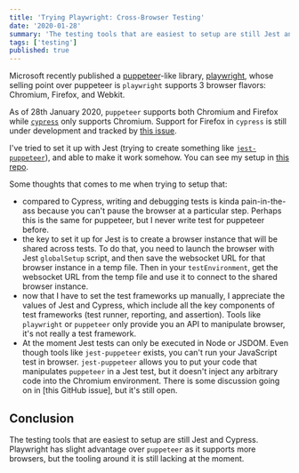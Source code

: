 ```yaml
---
title: 'Trying Playwright: Cross-Browser Testing'
date: '2020-01-28'
summary: 'The testing tools that are easiest to setup are still Jest and Cypress. Playwright has slight advantage over puppeteer as it supports more browsers, but the tooling around it is still lacking at the moment.'
tags: ['testing']
published: true
---
```


Microsoft recently published a [puppeteer][puppeteer]-like library, [playwright], whose selling point over puppeteer is `playwright` supports 3 browser flavors: Chromium, Firefox, and Webkit.

<aside>

As of 28th January 2020, `puppeteer` supports both Chromium and Firefox while [`cypress`](https://www.cypress.io/) only supports Chromium. Support for Firefox in `cypress` is still under development and tracked by [this issue](https://github.com/cypress-io/cypress/issues/1096).

</aside>

I've tried to set it up with Jest (trying to create something like [`jest-puppeteer`][jest-puppeteer]), and able to make it work somehow. You can see my setup in [this repo](https://github.com/malcolm-kee/react-ecomm-site/tree/redux-ts-playwright).

Some thoughts that comes to me when trying to setup that:

- compared to Cypress, writing and debugging tests is kinda pain-in-the-ass because you can't pause the browser at a particular step. Perhaps this is the same for puppeteer, but I never write test for puppeteer before.
- the key to set it up for Jest is to create a browser instance that will be shared across tests. To do that, you need to launch the browser with Jest `globalSetup` script, and then save the websocket URL for that browser instance in a temp file. Then in your `testEnvironment`, get the websocket URL from the temp file and use it to connect to the shared browser instance.
- now that I have to set the test frameworks up manually, I appreciate the values of Jest and Cypress, which include all the key components of test frameworks (test runner, reporting, and assertion). Tools like `playwright` or `puppeteer` only provide you an API to manipulate browser, it's not really a test framework.
- At the moment Jest tests can only be executed in Node or JSDOM. Even though tools like `jest-puppeteer` exists, you can't run your JavaScript test in browser. `jest-puppeteer` allows you to put your code that manipulates `puppeteer` in a Jest test, but it doesn't inject any arbitrary code into the Chromium environment. There is some discussion going on in [this GitHub issue], but it's still open.

## Conclusion

The testing tools that are easiest to setup are still Jest and Cypress. Playwright has slight advantage over `puppeteer` as it supports more browsers, but the tooling around it is still lacking at the moment.

[puppeteer]: https://github.com/puppeteer/puppeteer
[playwright]: https://github.com/microsoft/playwright
[jest-puppeteer]: https://github.com/smooth-code/jest-puppeteer
[github-issue-jsdom]: https://github.com/facebook/jest/issues/848
